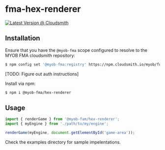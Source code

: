 # fma-hex-renderer

[![Latest Version @ Cloudsmith](https://api-prd.cloudsmith.io/badges/version/myob/future-makers-academy/npm/@myob-fma/hex-renderer/latest/x/?badge_token=gAAAAABcZ9ZotgXHqAf2mX9qd2pSI9jsJxTemy5GCqEoAjFVDCSCBqQFsKYvru4X6st-_jeQFiITGvsbcwxOPdBk1mTO94jp1XOXtjXxTZt4FVul2ONVnGg%3D&render=true)](https://cloudsmith.io/~myob/repos/future-makers-academy/packages/detail/npm/@myob-fma%252Fhex-renderer/latest/)

## Installation

Ensure that you have the `@myob-fma` scope configured to resolve to the MYOB FMA cloudsmith repository:

```bash
$ npm config set '@myob-fma:registry' https://npm.cloudsmith.io/myob/future-makers-academy/
```

[TODO: Figure out auth instructions]

Install via npm:

```bash
$ npm i @myob-fma/hex-renderer
```

## Usage

```javascript
import { renderGame } from '@myob-fam/hex-renderer';
import { myEngine } from './path/to/my/engine';

renderGame(myEngine, document.getElementById('game-area'));
```

Check the examples directory for sample impelentations.
